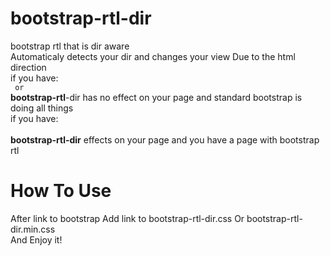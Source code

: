 # bootstrap-rtl-dir
bootstrap rtl that is dir aware
<br/>
Automaticaly detects your dir and changes your view Due to the html direction
<br/>
if you have:
<br/>
<code><html> or <html dir="ltr"></code>
<br/>
  <b>bootstrap-rtl</b>-dir has no effect on your page and standard bootstrap is doing all things
<br/>
if you have:
<br/>
<code><html dir="rtl"></code>
<br/>
  <b>bootstrap-rtl-dir</b> effects on your page and you have a page with bootstrap rtl
<h1>How To Use</h1>
After link to bootstrap Add link to bootstrap-rtl-dir.css Or bootstrap-rtl-dir.min.css
<br/>And Enjoy it!
